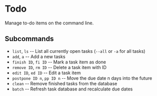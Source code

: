 # Todo

Manage to-do items on the command line.

## Subcommands

 - `list`, `ls` -- List all currently open tasks (`--all` or `-a` for all tasks)
 - `add`, `a` -- Add a new tasks
 - `finish ID`, `fi ID` -- Mark a task item as done
 - `remove ID`, `rm ID` -- Delete a task item with ID
 - `edit ID`, `ed ID` -- Edit a task item
 - `postpone ID n`, `pp ID n` -- Move the due date n days into the future
 - `clean` -- Remove finished tasks from the database
 - `batch` -- Refresh task database and recalculate due dates
